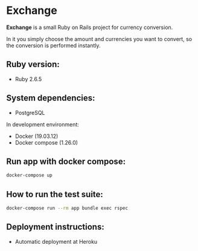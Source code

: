 # Exchange

**Exchange** is a small Ruby on Rails project for currency conversion.

In it you simply choose the amount and currencies you want to convert, so the conversion is performed instantly.

## Ruby version:

* Ruby 2.6.5

## System dependencies:

* PostgreSQL

In development environment:

* Docker (19.03.12)
* Docker compose (1.26.0)

## Run app with docker compose:
```bash
docker-compose up
```

## How to run the test suite:
```bash
docker-compose run --rm app bundle exec rspec
```

## Deployment instructions:

* Automatic deployment at Heroku

